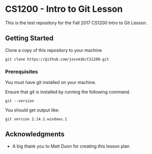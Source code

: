 # CS1200 -  Intro to Git Lesson

This is the test repository for the Fall 2017 CS1200 Intro to Git Lesson. 

## Getting Started

Clone a copy of this repository to your machine

```
git clone https://github.com/jessm16/CS1200.git
```

### Prerequisites

You must have git installed on your machine.

Ensure that git is installed by running the following command.

```
git --version
```

You should get output like:

```
git version 2.14.1.windows.1
```



## Acknowledgments

* A big thank you to Matt Dunn for creating this lesson plan